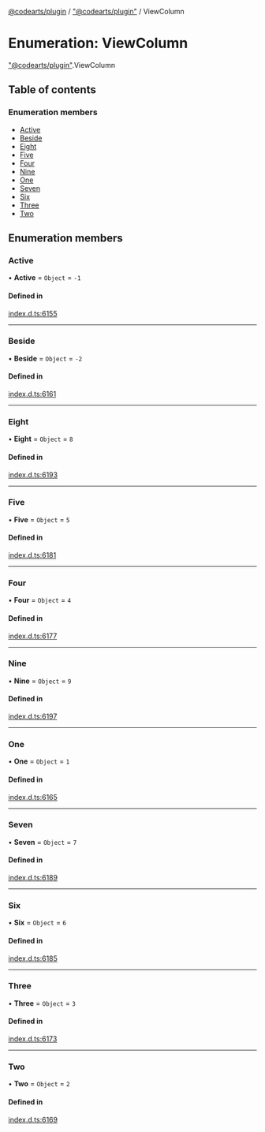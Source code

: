[@codearts/plugin](../README.md) / ["@codearts/plugin"](../modules/_codearts_plugin_.md) / ViewColumn

# Enumeration: ViewColumn

["@codearts/plugin"](../modules/_codearts_plugin_.md).ViewColumn

## Table of contents

### Enumeration members

- [Active](codearts_plugin_.ViewColumn.md#active)
- [Beside](codearts_plugin_.ViewColumn.md#beside)
- [Eight](codearts_plugin_.ViewColumn.md#eight)
- [Five](codearts_plugin_.ViewColumn.md#five)
- [Four](codearts_plugin_.ViewColumn.md#four)
- [Nine](codearts_plugin_.ViewColumn.md#nine)
- [One](codearts_plugin_.ViewColumn.md#one)
- [Seven](codearts_plugin_.ViewColumn.md#seven)
- [Six](codearts_plugin_.ViewColumn.md#six)
- [Three](codearts_plugin_.ViewColumn.md#three)
- [Two](codearts_plugin_.ViewColumn.md#two)

## Enumeration members

### Active

• **Active** = `Object` = `-1`

#### Defined in

[index.d.ts:6155](https://github.com/huaweicloud/cloudide-plugin-api/blob/203b986/index.d.ts#L6155)

___

### Beside

• **Beside** = `Object` = `-2`

#### Defined in

[index.d.ts:6161](https://github.com/huaweicloud/cloudide-plugin-api/blob/203b986/index.d.ts#L6161)

___

### Eight

• **Eight** = `Object` = `8`

#### Defined in

[index.d.ts:6193](https://github.com/huaweicloud/cloudide-plugin-api/blob/203b986/index.d.ts#L6193)

___

### Five

• **Five** = `Object` = `5`

#### Defined in

[index.d.ts:6181](https://github.com/huaweicloud/cloudide-plugin-api/blob/203b986/index.d.ts#L6181)

___

### Four

• **Four** = `Object` = `4`

#### Defined in

[index.d.ts:6177](https://github.com/huaweicloud/cloudide-plugin-api/blob/203b986/index.d.ts#L6177)

___

### Nine

• **Nine** = `Object` = `9`

#### Defined in

[index.d.ts:6197](https://github.com/huaweicloud/cloudide-plugin-api/blob/203b986/index.d.ts#L6197)

___

### One

• **One** = `Object` = `1`

#### Defined in

[index.d.ts:6165](https://github.com/huaweicloud/cloudide-plugin-api/blob/203b986/index.d.ts#L6165)

___

### Seven

• **Seven** = `Object` = `7`

#### Defined in

[index.d.ts:6189](https://github.com/huaweicloud/cloudide-plugin-api/blob/203b986/index.d.ts#L6189)

___

### Six

• **Six** = `Object` = `6`

#### Defined in

[index.d.ts:6185](https://github.com/huaweicloud/cloudide-plugin-api/blob/203b986/index.d.ts#L6185)

___

### Three

• **Three** = `Object` = `3`

#### Defined in

[index.d.ts:6173](https://github.com/huaweicloud/cloudide-plugin-api/blob/203b986/index.d.ts#L6173)

___

### Two

• **Two** = `Object` = `2`

#### Defined in

[index.d.ts:6169](https://github.com/huaweicloud/cloudide-plugin-api/blob/203b986/index.d.ts#L6169)
